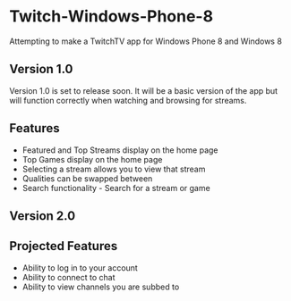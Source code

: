 Twitch-Windows-Phone-8
======================

Attempting to make a TwitchTV app for Windows Phone 8 and Windows 8

Version 1.0
-----------

Version 1.0 is set to release soon. It will be a basic version of the app but will function correctly when watching and browsing for streams.

Features
--------
* Featured and Top Streams display on the home page
* Top Games display on the home page
* Selecting a stream allows you to view that stream
* Qualities can be swapped between
* Search functionality - Search for a stream or game


Version 2.0
-----------


Projected Features
------------------
* Ability to log in to your account
* Ability to connect to chat
* Ability to view channels you are subbed to
